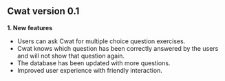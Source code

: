 ## Cwat version 0.1

**1. New features**
- Users can ask Cwat for multiple choice question exercises.
- Cwat knows which question has been correctly answered by the users and will not show that question again.
- The database has been updated with more questions.
- Improved user experience with friendly interaction.
